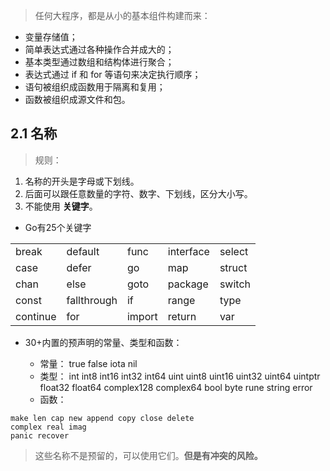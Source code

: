 > 任何大程序，都是从小的基本组件构建而来：
* 变量存储值；
* 简单表达式通过各种操作合并成大的；
* 基本类型通过数组和结构体进行聚合；
* 表达式通过 if 和 for 等语句来决定执行顺序；
* 语句被组织成函数用于隔离和复用；
* 函数被组织成源文件和包。

## 2.1 名称
> 规则：
1. 名称的开头是字母或下划线。
2. 后面可以跟任意数量的字符、数字、下划线，区分大小写。
3. 不能使用 **关键字**。

* Go有25个关键字

| | | | | |
| ------ | ------ | ------ | ------ | ------ |
| break | default | func | interface | select |
| case | defer | go | map | struct |
| chan | else | goto | package | switch |
| const | fallthrough | if | range | type |
| continue | for | import | return | var |

* 30+内置的预声明的常量、类型和函数：
    
    * 常量： 
          true    false    iota    nil
    * 类型： 
          int    int8    int16    int32    int64
          uint    uint8    uint16    uint32    uint64    uintptr
          float32    float64    complex128    complex64
          bool    byte    rune    string    error
    * 函数：
    
```
make len cap new append copy close delete
complex real imag
panic recover
```



     
> 这些名称不是预留的，可以使用它们。**但是有冲突的风险。**